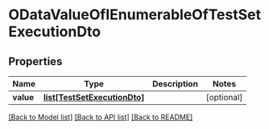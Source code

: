 # ODataValueOfIEnumerableOfTestSetExecutionDto

## Properties
Name | Type | Description | Notes
------------ | ------------- | ------------- | -------------
**value** | [**list[TestSetExecutionDto]**](TestSetExecutionDto.md) |  | [optional] 

[[Back to Model list]](../README.md#documentation-for-models) [[Back to API list]](../README.md#documentation-for-api-endpoints) [[Back to README]](../README.md)


